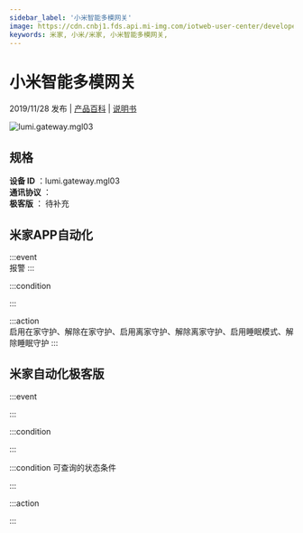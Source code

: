 ```yaml
---
sidebar_label: '小米智能多模网关'
image: https://cdn.cnbj1.fds.api.mi-img.com/iotweb-user-center/developer_1679047578379TfLIXG21.png?GalaxyAccessKeyId=AKVGLQWBOVIRQ3XLEW&Expires=9223372036854775807&Signature=AftBeMAmZcUo1BNh/CSZFFBFLqg=
keywords: 米家, 小米/米家, 小米智能多模网关, 
---
```

# 小米智能多模网关

2019/11/28 发布 | [产品百科](https://home.mi.com/webapp/content/baike/product/index.html?model=lumi.gateway.mgl03/) | [说明书](https://home.mi.com/views/introduction.html?model=lumi.gateway.mgl03&region=cn)

![lumi.gateway.mgl03](https://cdn.cnbj1.fds.api.mi-img.com/iotweb-user-center/developer_1679047578379TfLIXG21.png?GalaxyAccessKeyId=AKVGLQWBOVIRQ3XLEW&Expires=9223372036854775807&Signature=AftBeMAmZcUo1BNh/CSZFFBFLqg=)

## 规格  
> 
**设备 ID** ：lumi.gateway.mgl03  
**通讯协议** ：  
**极客版**  ： 待补充 


## 米家APP自动化  

:::event  
报警
:::

:::condition  

:::

:::action   
启用在家守护、解除在家守护、启用离家守护、解除离家守护、启用睡眠模式、解除睡眠守护
:::

## 米家自动化极客版  

:::event  

:::

:::condition  

:::

:::condition 可查询的状态条件  

:::

:::action  

:::

        
